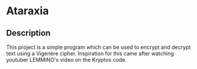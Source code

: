﻿# Ataraxia

## Description

This project is a simple program which can be used to encrypt and decrypt text using a Vigenère cipher. Inspiration for this came after watching youtuber LEMMiNO's video on the Kryptos code.

